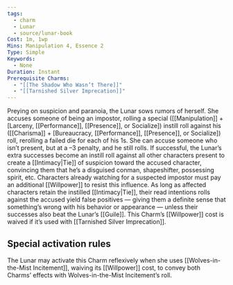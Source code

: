```yaml
---
tags:
  - charm
  - Lunar
  - source/lunar-book
Cost: 1m, 1wp
Mins: Manipulation 4, Essence 2
Type: Simple
Keywords:
  - None
Duration: Instant
Prerequisite Charms:
  - "[[The Shadow Who Wasn’t There]]"
  - "[[Tarnished Silver Imprecation]]"
---
```

Preying on suspicion and paranoia, the Lunar sows rumors of herself. She accuses someone of being an impostor, rolling a special ([[Manipulation]] + [Larceny, [[Performance]], [[Presence]], or Socialize]) instill roll against his ([[Charisma]] + [Bureaucracy, [[Performance]], [[Presence]], or Socialize]) roll, rerolling a failed die for each of his 1s. She can accuse someone who isn’t present, but at a –3 penalty, and he still rolls. If successful, the Lunar’s extra successes become an instill roll against all other characters present to create a [[Intimacy|Tie]] of suspicion toward the accused character, convincing them that he’s a disguised conman, shapeshifter, possessing spirit, etc. Characters already watching for a suspected impostor must pay an additional [[Willpower]] to resist this influence. As long as affected characters retain the instilled [[Intimacy|Tie]], their read intentions rolls against the accused yield false positives — giving them a definite sense that something’s wrong with his behavior or appearance — unless their successes also beat the Lunar’s [[Guile]]. This Charm’s [[Willpower]] cost is waived if it’s used with [[Tarnished Silver Imprecation]]. 

## Special activation rules

The Lunar may activate this Charm reflexively when she uses [[Wolves-in-the-Mist Incitement]], waiving its [[Willpower]] cost, to convey both Charms’ effects with Wolves-in-the-Mist Incitement’s roll.